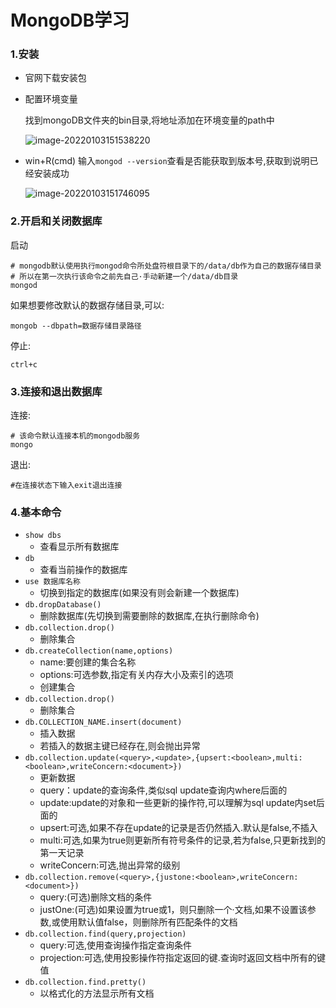 # MongoDB学习

### 1.安装

- 官网下载安装包

- 配置环境变量

  找到mongoDB文件夹的bin目录,将地址添加在环境变量的path中

  ![image-20220103151538220](C:\Users\zhangzhenming\AppData\Roaming\Typora\typora-user-images\image-20220103151538220.png)

- win+R(cmd) 输入`mongod --version`查看是否能获取到版本号,获取到说明已经安装成功

  ![image-20220103151746095](C:\Users\zhangzhenming\AppData\Roaming\Typora\typora-user-images\image-20220103151746095.png)

### 2.开启和关闭数据库

启动

```shell
# mongodb默认使用执行mongod命令所处盘符根目录下的/data/db作为自己的数据存储目录
# 所以在第一次执行该命令之前先自己·手动新建一个/data/db目录
mongod
```

如果想要修改默认的数据存储目录,可以:

```shell
mongob --dbpath=数据存储目录路径
```

停止:

`ctrl+c`

### 3.连接和退出数据库

连接:

```shell
# 该命令默认连接本机的mongodb服务
mongo
```

退出:

```shell
#在连接状态下输入exit退出连接
```

### 4.基本命令

- `show dbs`
  - 查看显示所有数据库
- `db`
  - 查看当前操作的数据库
- `use 数据库名称`
  - 切换到指定的数据库(如果没有则会新建一个数据库)
- `db.dropDatabase()`
  - 删除数据库(先切换到需要删除的数据库,在执行删除命令)
- `db.collection.drop()`
  - 删除集合
- `db.createCollection(name,options)`
  - name:要创建的集合名称
  - options:可选参数,指定有关内存大小及索引的选项
  - 创建集合
- `db.collection.drop()`
  - 删除集合
- `db.COLLECTION_NAME.insert(document)`
  - 插入数据
  - 若插入的数据主键已经存在,则会抛出异常
- `db.collection.update(<query>,<update>,{upsert:<boolean>,multi:<boolean>,writeConcern:<document>})`
  - 更新数据
  - query：update的查询条件,类似sql update查询内where后面的
  - update:update的对象和一些更新的操作符,可以理解为sql update内set后面的
  - upsert:可选,如果不存在update的记录是否仍然插入.默认是false,不插入
  - multi:可选,如果为true则更新所有符号条件的记录,若为false,只更新找到的第一天记录
  - writeConcern:可选,抛出异常的级别
- `db.collection.remove(<query>,{justone:<boolean>,writeConcern:<document>})`
  - query:(可选)删除文档的条件
  - justOne:(可选)如果设置为true或1，则只删除一个·文档,如果不设置该参数,或使用默认值false，则删除所有匹配条件的文档
- `db.collection.find(query,projection)`
  - query:可选,使用查询操作指定查询条件
  - projection:可选,使用投影操作符指定返回的键.查询时返回文档中所有的键值
- `db.collection.find.pretty()`
  - 以格式化的方法显示所有文档

